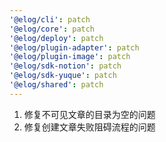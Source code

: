 ```yaml
---
'@elog/cli': patch
'@elog/core': patch
'@elog/deploy': patch
'@elog/plugin-adapter': patch
'@elog/plugin-image': patch
'@elog/sdk-notion': patch
'@elog/sdk-yuque': patch
'@elog/shared': patch
---
```


1. 修复不可见文章的目录为空的问题
2. 修复创建文章失败阻碍流程的问题
